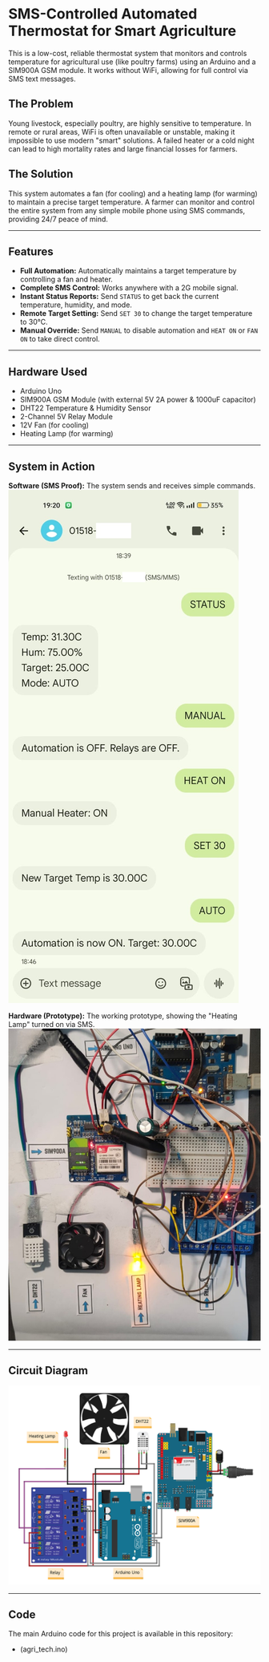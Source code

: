 # SMS-Controlled Automated Thermostat for Smart Agriculture

This is a low-cost, reliable thermostat system that monitors and controls temperature for agricultural use (like poultry farms) using an Arduino and a SIM900A GSM module. It works without WiFi, allowing for full control via SMS text messages.

## The Problem

Young livestock, especially poultry, are highly sensitive to temperature. In remote or rural areas, WiFi is often unavailable or unstable, making it impossible to use modern "smart" solutions. A failed heater or a cold night can lead to high mortality rates and large financial losses for farmers.

## The Solution

This system automates a fan (for cooling) and a heating lamp (for warming) to maintain a precise target temperature. A farmer can monitor and control the entire system from any simple mobile phone using SMS commands, providing 24/7 peace of mind.

---

## Features

* **Full Automation:** Automatically maintains a target temperature by controlling a fan and heater.
* **Complete SMS Control:** Works anywhere with a 2G mobile signal.
* **Instant Status Reports:** Send `STATUS` to get back the current temperature, humidity, and mode.
* **Remote Target Setting:** Send `SET 30` to change the target temperature to 30°C.
* **Manual Override:** Send `MANUAL` to disable automation and `HEAT ON` or `FAN ON` to take direct control.

---

## Hardware Used

* Arduino Uno
* SIM900A GSM Module (with external 5V 2A power & 1000uF capacitor)
* DHT22 Temperature & Humidity Sensor
* 2-Channel 5V Relay Module
* 12V Fan (for cooling)
* Heating Lamp (for warming)

---

## System in Action

**Software (SMS Proof):**
The system sends and receives simple commands.
![SMS controls for the thermostat](7.jpg)

**Hardware (Prototype):**
The working prototype, showing the "Heating Lamp" turned on via SMS.
![Working hardware prototype](2.jpg)

---

## Circuit Diagram

![Circuit diagram for the GSM thermostat](Circuit-01.jpg)

---

## Code

The main Arduino code for this project is available in this repository:
* (agri_tech.ino) 

